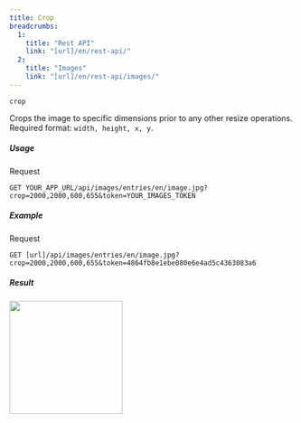 ```yaml
---
title: Crop
breadcrumbs:
  1:
    title: "Rest API"
    link: "[url]/en/rest-api/"
  2:
    title: "Images"
    link: "[url]/en/rest-api/images/"
---
```


`crop`

Crops the image to specific dimensions prior to any other resize operations.<br>
Required format: `width, height, x, y`.

##### Usage

<div class="file-header">Request</div>

```http
GET YOUR_APP_URL/api/images/entries/en/image.jpg?crop=2000,2000,600,655&token=YOUR_IMAGES_TOKEN
```

##### Example

<div class="file-header">Request</div>

```http
GET [url]/api/images/entries/en/image.jpg?crop=2000,2000,600,655&token=4864fb8e1ebe080e6e4ad5c4363083a6
```

##### Result

<img width="200" class="inline" src="[url]/api/images/entries/en/image.jpg?crop=2000,2000,600,655&token=4864fb8e1ebe080e6e4ad5c4363083a6">

